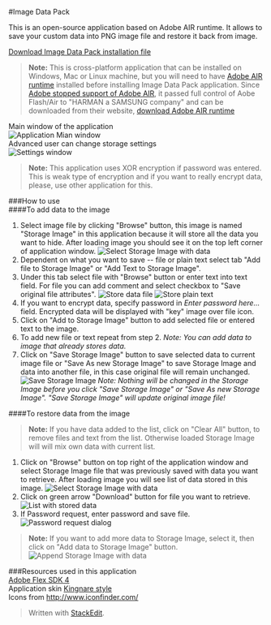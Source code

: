 #Image Data Pack
  
This is an open-source application based on  Adobe AIR runtime. It allows to save your custom data into PNG image file and restore it back from image.  
  
[Download Image Data Pack installation file](https://github.com/burdiuz/png-pack/raw/master/ImagePack.air)  
> **Note:** This is cross-platform application that can be installed on Windows, Mac or Linux machine, but you will need to have [Adobe AIR runtime](https://airsdk.harman.com/runtime) installed before installing Image Data Pack application. Since [Adobe stopped support of Adobe AIR](https://blog.adobe.com/en/publish/2019/05/30/the-future-of-adobe-air), it passed full control of Aobe Flash/Air to "HARMAN a SAMSUNG company" and can be downloaded from their website, [download Adobe AIR runtime](https://airsdk.harman.com/runtime)
  
Main window of the application  
![Application Mian window](images/mainwindow.png)  
Advanced user can change storage settings  
![Settings window](images/settingswindow.png)  
> **Note:** This application uses XOR encryption if password was entered. This is weak type of encryption and if you want to really encrypt data, please, use other application for this.
  
###How to use  
####To add data to the image
1. Select image file by clicking "Browse" button, this image is named "Storage Image" in this application because it will store all the data you want to hide. After loading image you should see it on the top left corner of application window. ![Select Storage Image with data](images/store1.png)  
2. Dependent on what you want to save -- file or plain text select tab "Add file to Storage Image"  or "Add Text to Storage Image".  
3. Under this tab select file with "Browse" button or enter text into text field. For file you can add comment and select checkbox to "Save original file attributes". ![Store data file](images/store2a.png) ![Store plain text](images/store2b.png)  
4.  If you want to encrypt data, specify password in *Enter password here...* field. Encrypted data will be displayed with "key" image over file icon.  
5. Click on "Add to Storage Image" button to add selected file or entered text to the image.  
6. To add new file or text repeat from step 2.  *Note: You can add data to image that already stores data.*  
7. Click on "Save Storage Image" button to save selected data to current image file or "Save As new Storage Image" to save Storage Image and data into another file, in this case original file will remain unchanged. ![Save Storage Image](images/store3.png) *Note: Nothing will be changed in the Storage Image before you click "Save Storage Image" or "Save As new Storage Image". "Save Storage Image" will update original image file!*  
  
####To restore data from the image
> **Note:** If you have data added to the list, click on "Clear All" button, to remove files and text from the list. Otherwise loaded Storage Image will will mix own data with current list.  
  
1. Click on "Browse" button on top right of the application window and select Storage Image file that was previously saved with data you want to retrieve. After loading image you will see list of data stored in this image. ![Select Storage Image with data](images/retrieve1.png)  
2. Click on green arrow "Download" button for file you want to retrieve. ![List with stored data](images/retrieve2.png)  
3. If Password request, enter password and save file. ![Password request dialog](images/retrieve3.png)  
  
> **Note:** If you want to add more data to Storage Image, select it, then click on "Add data to Storage Image" button.  
![Append Storage Image with data](images/append1.png)  
  
###Resources used in this application  
[Adobe Flex SDK 4](http://www.adobe.com/devnet/flex/flex-sdk-download.html)  
Application skin [Kingnare style](http://code.google.com/p/kingnarestyle/)  
Icons from http://www.iconfinder.com/  
  
> Written with [StackEdit](https://stackedit.io/).
